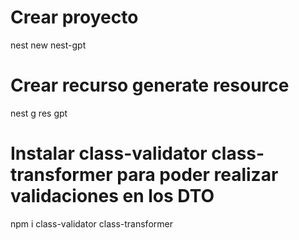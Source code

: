# Crear proyecto
nest new nest-gpt
# Crear recurso generate resource
nest g res gpt 

# Instalar class-validator class-transformer para poder realizar validaciones en los DTO
npm i class-validator class-transformer